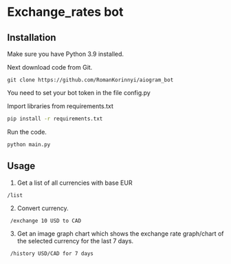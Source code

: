 # Exchange_rates bot

## Installation
Make sure you have Python 3.9 installed.

Next download code from Git. 
```
git clone https://github.com/RomanKorinnyi/aiogram_bot
```
You need to set your bot token in the file config.py

Import libraries from requirements.txt 
```bash
pip install -r requirements.txt
```


Run the code.
```bash
python main.py
```

## Usage

1. Get a list of all currencies with base EUR
```
/list
```
2. Convert currency.
```
 /exchange 10 USD to CAD
```
3. Get an image graph chart which shows the exchange rate graph/chart of the selected currency for the last 7 days.
```
 /history USD/CAD for 7 days
```
